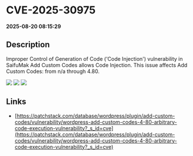 # CVE-2025-30975

**2025-08-20 08:15:29**

## Description
Improper Control of Generation of Code ('Code Injection') vulnerability in SaifuMak Add Custom Codes allows Code Injection. This issue affects Add Custom Codes: from n/a through 4.80.

![](https://img.shields.io/static/v1?label=Score&message=7.5&color=red)
![](https://img.shields.io/static/v1?label=Severity&message=HIGH&color=red)
![](https://img.shields.io/static/v1?label=CWE&message=RCE&color=green)

## Links
- [https://patchstack.com/database/wordpress/plugin/add-custom-codes/vulnerability/wordpress-add-custom-codes-4-80-arbitrary-code-execution-vulnerability?_s_id=cve](https://patchstack.com/database/wordpress/plugin/add-custom-codes/vulnerability/wordpress-add-custom-codes-4-80-arbitrary-code-execution-vulnerability?_s_id=cve)
